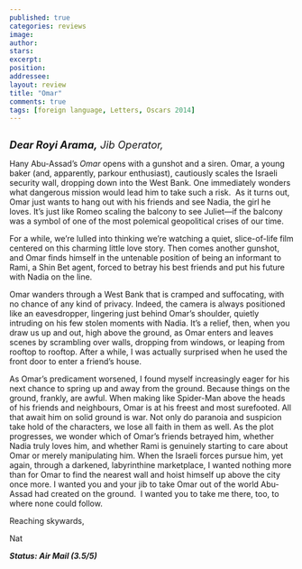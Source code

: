 ```yaml
---
published: true
categories: reviews
image:
author: 
stars: 
excerpt: 
position: 
addressee: 
layout: review
title: "Omar"
comments: true
tags: [foreign language, Letters, Oscars 2014]
---
```

<div><p><span class="full-image-block ssNonEditable"><span><a href="/letters/2014/3/2/omar.html"><img src="http://static.squarespace.com/static/5005f6bcc4aa41161b33e89e/5329cf1fe4b07c068ebf74de/5329cf1fe4b07c068ebf797c/1393774525673/Omar.jpg" alt="" /></a></span></span></p>
<p><em style="font-size:130%;"><strong>Dear Royi Arama,</strong> Jib Operator,</em></p>
<p>Hany Abu-Assad&rsquo;s <em>Omar</em> opens with a gunshot and a siren. Omar, a young baker (and, apparently, parkour enthusiast), cautiously scales the Israeli security wall, dropping down into the West Bank. One immediately wonders what dangerous mission would lead him to take such a risk.&nbsp; As it turns out, Omar just wants to hang out with his friends and see Nadia, the girl he loves. It&rsquo;s just like Romeo scaling the balcony to see Juliet&mdash;if the balcony was a symbol of one of the most polemical geopolitical crises of our time.</p>
<p>For a while, we&rsquo;re lulled into thinking we&rsquo;re watching a quiet, slice-of-life film centered on this charming little love story. Then comes another gunshot, and Omar finds himself in the untenable position of being an informant to Rami, a Shin Bet agent, forced to betray his best friends and put his future with Nadia on the line.</p>
<p>Omar wanders through a West Bank that is cramped and suffocating, with no chance of any kind of privacy. Indeed, the camera is always positioned like an eavesdropper, lingering just behind Omar&rsquo;s shoulder, quietly intruding on his few stolen moments with Nadia. It&rsquo;s a relief, then, when you draw us up and out, high above the ground, as Omar enters and leaves scenes by scrambling over walls, dropping from windows, or leaping from rooftop to rooftop. After a while, I was actually surprised when he used the front door to enter a friend&rsquo;s house. &nbsp;</p>
<p>As Omar&rsquo;s predicament worsened, I found myself increasingly eager for his next chance to spring up and away from the ground. Because things on the ground, frankly, are awful. When making like Spider-Man above the heads of his friends and neighbours, Omar is at his freest and most surefooted. All that await him on solid ground is war. Not only do paranoia and suspicion take hold of the characters, we lose all faith in them as well. As the plot progresses, we wonder which of Omar&rsquo;s friends betrayed him, whether Nadia truly loves him, and whether Rami is genuinely starting to care about Omar or merely manipulating him. When the Israeli forces pursue him, yet again, through a darkened, labyrinthine marketplace, I wanted nothing more than for Omar to find the nearest wall and hoist himself up above the city once more. I wanted you and your jib to take Omar out of the world Abu-Assad had created on the ground.&nbsp; I wanted you to take me there, too, to where none could follow. &nbsp;</p>
<p>Reaching skywards,</p>
<p>Nat</p>
<p><strong><em>Status: Air Mail (3.5/5)</em></strong></p></div>
